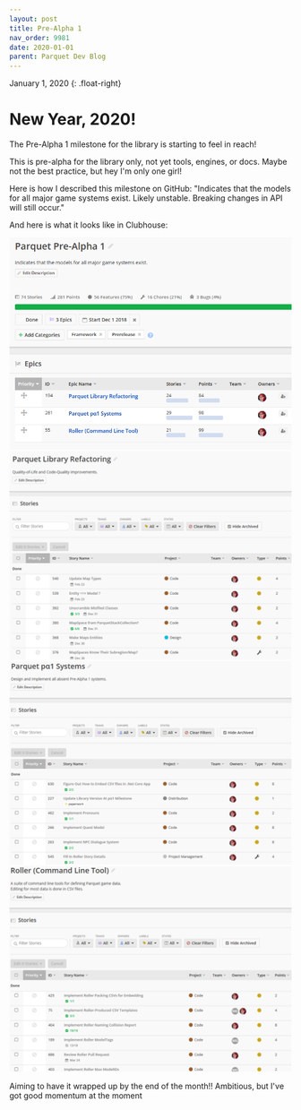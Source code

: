 ```yaml
---
layout: post
title: Pre-Alpha 1
nav_order: 9981
date: 2020-01-01
parent: Parquet Dev Blog
---
```

January 1, 2020
{: .float-right}

# New Year, 2020!

The Pre-Alpha 1 milestone for the library is starting to feel in reach!

This is pre-alpha for the library only, not yet tools, engines, or docs.
Maybe not the best practice, but hey I'm only one girl!

Here is how I described this milestone on GitHub:
  "Indicates that the models for all major game systems exist.
  Likely unstable. Breaking changes in API will still occur."

And here is what it looks like in Clubhouse:

![The Pre-Alpha 1 Milestone in Clubhouse](image-2020-01-01_1.png)
![The Library Refactoring Epic in Clubhouse](image-2020-01-01_2.png)
![The Pre-Alpha 1 Systems Epic in Clubhouse](image-2020-01-01_3.png)
![The Roller Command Line Tool Epic in Clubhouse](image-2020-01-01_4.png)

Aiming to have it wrapped up by the end of the month!! 
Ambitious, but I've got good momentum at the moment
